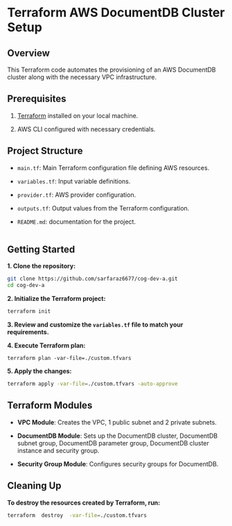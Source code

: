 
```markdown
```
# Terraform AWS DocumentDB Cluster Setup

## Overview

This Terraform code automates the provisioning of an AWS DocumentDB cluster along with the necessary VPC infrastructure.

## Prerequisites 

1. [Terraform](https://www.terraform.io/downloads.html) installed on your local machine.

2. AWS CLI configured with necessary credentials.


## Project Structure

-  `main.tf`: Main Terraform configuration file defining AWS resources.

-  `variables.tf`: Input variable definitions.

-  `provider.tf`: AWS provider configuration.

-  `outputs.tf`: Output values from the Terraform configuration.

-  `README.md`: documentation for the project.

```bash
```
## Getting Started 

**1. Clone the repository:**
```bash
git clone https://github.com/sarfaraz6677/cog-dev-a.git
cd cog-dev-a
```
**2. Initialize the Terraform project:**
```bash
terraform init
```
**3. Review and customize the `variables.tf` file to match your requirements.**

**4. Execute Terraform plan:**
```
terraform plan -var-file=./custom.tfvars
```

**5. Apply the changes:**
```bash
terraform apply -var-file=./custom.tfvars -auto-approve
```

## Terraform Modules

  
-  **VPC Module**: Creates the VPC, 1 public subnet and 2 private subnets.

-  **DocumentDB Module**: Sets up the DocumentDB cluster, DocumentDB subnet group, DocumentDB parameter group, DocumentDB cluster instance and security group.

-  **Security Group Module**: Configures security groups for DocumentDB.

## Cleaning Up
**To destroy the resources created by Terraform, run:**

```bash
terraform  destroy  -var-file=./custom.tfvars
```